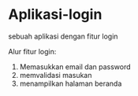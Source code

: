 # Aplikasi-login
sebuah aplikasi dengan fitur login

Alur fitur login:
 1. Memasukkan email dan password
 2. memvalidasi masukan
 3. menampilkan halaman beranda
